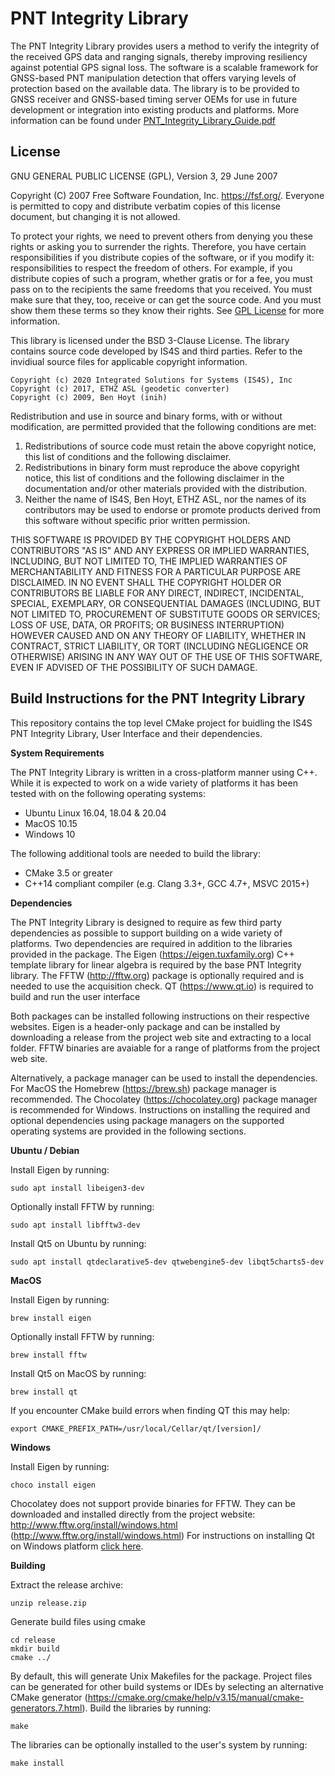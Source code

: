 # PNT Integrity Library
The PNT Integrity Library provides users a method to verify the integrity of the received GPS data and ranging signals, thereby improving resiliency against potential GPS signal loss. The software is a scalable framework for GNSS-based PNT manipulation detection that offers varying levels of protection based on the available data. The library is to be provided to GNSS receiver and GNSS-based timing server OEMs for use in future development or integration into existing products and platforms. More information can be found under [PNT_Integrity_Library_Guide.pdf](https://github.com/cisagov/PNT-Integrity/blob/develop/PNT_Integrity_Library_Guide.pdf)

## License
GNU GENERAL PUBLIC LICENSE (GPL), Version 3, 29 June 2007

Copyright (C) 2007 Free Software Foundation, Inc. <https://fsf.org/>. Everyone is permitted to copy and distribute verbatim copies of this license document, but changing it is not allowed.
                       
To protect your rights, we need to prevent others from denying you these rights or asking you to surrender the rights.  Therefore, you have certain responsibilities if you distribute copies of the software, or if  you modify it: responsibilities to respect the freedom of others. For example, if you distribute copies of such a program, whether gratis or for a fee, you must pass on to the recipients the same freedoms that you received.  You must make sure that they, too, receive or can get the source code.  And you must show them these terms so they know their rights. See [GPL License](https://github.com/cisagov/PNT-Integrity/blob/develop/LICENSE) for more information.

This library is licensed under the BSD 3-Clause License. The library contains source code developed by IS4S and third parties. Refer to the invidiual source files for applicable copyright information.
```
Copyright (c) 2020 Integrated Solutions for Systems (IS4S), Inc
Copyright (c) 2017, ETHZ ASL (geodetic converter)
Copyright (c) 2009, Ben Hoyt (inih)
```
Redistribution and use in source and binary forms, with or without modification, are permitted provided that the following conditions are met:
1. Redistributions of source code must retain the above copyright notice, this list of conditions and the following disclaimer.
2. Redistributions in binary form must reproduce the above copyright notice, this list of conditions and the following disclaimer in the documentation and/or other materials provided with the distribution.
3. Neither the name of IS4S, Ben Hoyt, ETHZ ASL, nor the names of its contributors may be used to endorse or promote products derived from this software without specific prior written permission.

THIS SOFTWARE IS PROVIDED BY THE COPYRIGHT HOLDERS AND CONTRIBUTORS "AS IS" AND ANY EXPRESS OR IMPLIED WARRANTIES, INCLUDING, BUT NOT LIMITED TO, THE IMPLIED WARRANTIES OF MERCHANTABILITY AND FITNESS FOR A PARTICULAR PURPOSE ARE DISCLAIMED. IN NO EVENT SHALL THE COPYRIGHT HOLDER OR CONTRIBUTORS BE LIABLE FOR ANY DIRECT, INDIRECT, INCIDENTAL, SPECIAL, EXEMPLARY, OR CONSEQUENTIAL DAMAGES (INCLUDING, BUT NOT LIMITED TO, PROCUREMENT OF SUBSTITUTE GOODS OR SERVICES; LOSS OF USE, DATA, OR PROFITS; OR BUSINESS INTERRUPTION) HOWEVER CAUSED AND ON ANY THEORY OF LIABILITY, WHETHER IN CONTRACT, STRICT LIABILITY, OR TORT (INCLUDING NEGLIGENCE OR OTHERWISE) ARISING IN ANY WAY OUT OF THE USE OF THIS SOFTWARE, EVEN IF ADVISED OF THE POSSIBILITY OF SUCH DAMAGE.

## Build Instructions for the PNT Integrity Library

This repository contains the top level CMake project for buidling the IS4S PNT Integrity Library, User Interface and their dependencies.

<b> System Requirements </b>

The PNT Integrity Library is written in a cross-platform manner using C++. While it is expected to work on a wide variety of platforms it has been tested with on the following operating systems:
* Ubuntu Linux 16.04, 18.04 & 20.04
* MacOS 10.15
* Windows 10

The following additional tools are needed to build the library:
* CMake 3.5 or greater
* C++14 compliant compiler (e.g. Clang 3.3+, GCC 4.7+, MSVC 2015+)

<b> Dependencies </b>

The PNT Integrity Library is designed to require as few third party dependencies as possible to support building on a wide variety of platforms. Two dependencies are required in addition to the libraries provided in the package. The Eigen (https://eigen.tuxfamily.org) C++ template library for linear algebra is required by the base PNT Integrity library. The FFTW (http://fftw.org) package is optionally required and is needed to use the acquisition check. QT (https://www.qt.io) is required to build and run the user interface

Both packages can be installed following instructions on their respective websites. Eigen is a header-only package and can be installed by downloading a release from the project web site and extracting to a local folder. FFTW binaries are avaiable for a range of platforms from the project web site.

Alternatively, a package manager can be used to install the dependencies. For MacOS the Homebrew (https://brew.sh) package manager is recommended. The Chocolatey (https://chocolatey.org) package manager is recommended for Windows. Instructions on installing the required and optional dependencies using package managers on the supported
operating systems are provided in the following sections.

<b>Ubuntu / Debian</b>

Install Eigen by running:
```
sudo apt install libeigen3-dev
```
Optionally install FFTW by running:
```
sudo apt install libfftw3-dev
```
Install Qt5 on Ubuntu by running:
```
sudo apt install qtdeclarative5-dev qtwebengine5-dev libqt5charts5-dev
```

<b>MacOS </b>

Install Eigen by running:
```
brew install eigen
```
Optionally install FFTW by running:
```
brew install fftw
```
Install Qt5 on MacOS by running:
```
brew install qt
```
If you encounter CMake build errors when finding QT this may help:
```
export CMAKE_PREFIX_PATH=/usr/local/Cellar/qt/[version]/
```

<b>Windows</b>

Install Eigen by running:
```
choco install eigen
```
Chocolatey does not support provide binaries for FFTW. They can be downloaded and installed
directly from the project website: http://www.fftw.org/install/windows.html
(http://www.fftw.org/install/windows.html)
For instructions on installing Qt on Windows platform [click here](https://doc.qt.io/qt-5/windows.html).

<b>Building</b>

Extract the release archive:
```
unzip release.zip
```
Generate build files using cmake
```
cd release
mkdir build
cmake ../
```
By default, this will generate Unix Makefiles for the package. Project files can be generated for
other build systems or IDEs by selecting an alternative CMake generator
(https://cmake.org/cmake/help/v3.15/manual/cmake-generators.7.html).
Build the libraries by running:
```
make
```
The libraries can be optionally installed to the user's system by running:
```
make install
```
